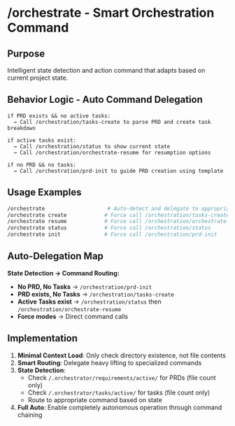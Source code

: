 # /orchestrate - Smart Orchestration Command

## Purpose
Intelligent state detection and action command that adapts based on current project state.

## Behavior Logic - Auto Command Delegation
```
if PRD exists && no active tasks:
  → Call /orchestration/tasks-create to parse PRD and create task breakdown
  
if active tasks exist:
  → Call /orchestration/status to show current state
  → Call /orchestration/orchestrate-resume for resumption options
  
if no PRD && no tasks:
  → Call /orchestration/prd-init to guide PRD creation using template
```

## Usage Examples
```bash
/orchestrate                    # Auto-detect and delegate to appropriate command
/orchestrate create            # Force call /orchestration/tasks-create
/orchestrate resume            # Force call /orchestration/orchestrate-resume
/orchestrate status            # Force call /orchestration/status
/orchestrate init              # Force call /orchestration/prd-init
```

## Auto-Delegation Map
**State Detection → Command Routing:**
- **No PRD, No Tasks** → `/orchestration/prd-init`
- **PRD exists, No Tasks** → `/orchestration/tasks-create` 
- **Active Tasks exist** → `/orchestration/status` then `/orchestration/orchestrate-resume`
- **Force modes** → Direct command calls

## Implementation
1. **Minimal Context Load**: Only check directory existence, not file contents
2. **Smart Routing**: Delegate heavy lifting to specialized commands
3. **State Detection**: 
   - Check `/.orchestrator/requirements/active/` for PRDs (file count only)
   - Check `/.orchestrator/tasks/active/` for tasks (file count only)
   - Route to appropriate command based on state
4. **Full Auto**: Enable completely autonomous operation through command chaining